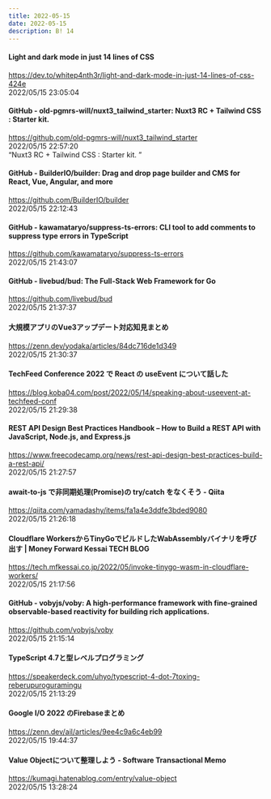 ```yaml
---
title: 2022-05-15
date: 2022-05-15
description: B! 14
---
```


#### Light and dark mode in just 14 lines of CSS
https://dev.to/whitep4nth3r/light-and-dark-mode-in-just-14-lines-of-css-424e<br>
2022/05/15 23:05:04<br>


#### GitHub - old-pgmrs-will/nuxt3_tailwind_starter: Nuxt3 RC + Tailwind CSS : Starter kit.
https://github.com/old-pgmrs-will/nuxt3_tailwind_starter<br>
2022/05/15 22:57:20<br>
“Nuxt3 RC + Tailwind CSS : Starter kit. ”


#### GitHub - BuilderIO/builder: Drag and drop page builder and CMS for React, Vue, Angular, and more
https://github.com/BuilderIO/builder<br>
2022/05/15 22:12:43<br>


#### GitHub - kawamataryo/suppress-ts-errors: CLI tool to add comments to suppress type errors in TypeScript
https://github.com/kawamataryo/suppress-ts-errors<br>
2022/05/15 21:43:07<br>


#### GitHub - livebud/bud: The Full-Stack Web Framework for Go
https://github.com/livebud/bud<br>
2022/05/15 21:37:37<br>


#### 大規模アプリのVue3アップデート対応知見まとめ
https://zenn.dev/yodaka/articles/84dc716de1d349<br>
2022/05/15 21:30:37<br>


#### TechFeed Conference 2022 で React の useEvent について話した
https://blog.koba04.com/post/2022/05/14/speaking-about-useevent-at-techfeed-conf<br>
2022/05/15 21:29:38<br>


#### REST API Design Best Practices Handbook – How to Build a REST API with JavaScript, Node.js, and Express.js
https://www.freecodecamp.org/news/rest-api-design-best-practices-build-a-rest-api/<br>
2022/05/15 21:27:57<br>


#### await-to-js で非同期処理(Promise)の try/catch をなくそう - Qiita
https://qiita.com/yamadashy/items/fa1a4e3ddfe3bded9080<br>
2022/05/15 21:26:18<br>


#### Cloudflare WorkersからTinyGoでビルドしたWabAssemblyバイナリを呼び出す | Money Forward Kessai TECH BLOG
https://tech.mfkessai.co.jp/2022/05/invoke-tinygo-wasm-in-cloudflare-workers/<br>
2022/05/15 21:17:56<br>


#### GitHub - vobyjs/voby: A high-performance framework with fine-grained observable-based reactivity for building rich applications.
https://github.com/vobyjs/voby<br>
2022/05/15 21:15:14<br>


#### TypeScript 4.7と型レベルプログラミング
https://speakerdeck.com/uhyo/typescript-4-dot-7toxing-reberupuroguramingu<br>
2022/05/15 21:13:29<br>


#### Google I/O 2022 のFirebaseまとめ
https://zenn.dev/ail/articles/9ee4c9a6c4eb99<br>
2022/05/15 19:44:37<br>


#### Value Objectについて整理しよう - Software Transactional Memo
https://kumagi.hatenablog.com/entry/value-object<br>
2022/05/15 13:28:24<br>


